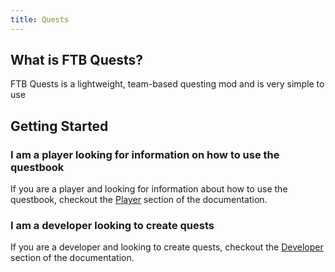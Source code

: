```yaml
---
title: Quests
---
```


## What is FTB Quests?

FTB Quests is a lightweight, team-based questing mod and is very simple to use

## Getting Started

### I am a player looking for information on how to use the questbook
If you are a player and looking for information about how to use the questbook, checkout the [Player](./Player/Questbook/Opening.md) section of the documentation.

### I am a developer looking to create quests
If you are a developer and looking to create quests, checkout the [Developer](./Developer/Creating/Creating.md) section of the documentation.

